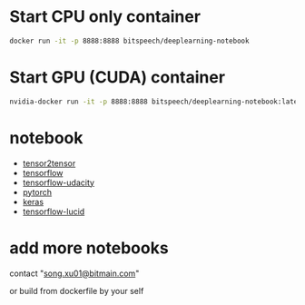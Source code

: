 

# Start CPU only container


```sh
docker run -it -p 8888:8888 bitspeech/deeplearning-notebook
```

# Start GPU (CUDA) container

```sh
nvidia-docker run -it -p 8888:8888 bitspeech/deeplearning-notebook:latest-gpu
```

# notebook

- [tensor2tensor](https://github.com/tensorflow/tensor2tensor/tree/master/tensor2tensor/notebooks)
- [tensorflow]()
- [tensorflow-udacity](https://github.com/tensorflow/tensorflow/tree/master/tensorflow/examples/udacity)
- [pytorch]()
- [keras]()
- [tensorflow-lucid](https://github.com/tensorflow/lucid)


# add more notebooks

contact "song.xu01@bitmain.com"

or build from dockerfile by your self
